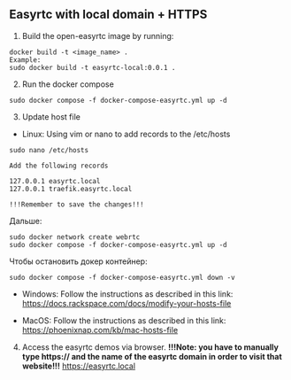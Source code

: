 ## Easyrtc with local domain + HTTPS
1. Build the open-easyrtc image by running:
```
docker build -t <image_name> .
Example:
sudo docker build -t easyrtc-local:0.0.1 .
```

2. Run the docker compose 
```
sudo docker compose -f docker-compose-easyrtc.yml up -d
```

3. Update host file
- Linux:
Using vim or nano to add records to the /etc/hosts
```
sudo nano /etc/hosts

Add the following records

127.0.0.1 easyrtc.local
127.0.0.1 traefik.easyrtc.local

!!!Remember to save the changes!!!

```

Дальше:
```
sudo docker network create webrtc
sudo docker compose -f docker-compose-easyrtc.yml up -d
```

Чтобы остановить докер контейнер:
```
sudo docker compose -f docker-compose-easyrtc.yml down -v
```

- Windows:
Follow the instructions as described in this link: https://docs.rackspace.com/docs/modify-your-hosts-file

- MacOS:
Follow the instructions as described in this link: https://phoenixnap.com/kb/mac-hosts-file

4. Access the easyrtc demos via browser.
**!!!Note: you have to manually type https:// and the name of the easyrtc domain in order to visit that website!!!**
https://easyrtc.local
